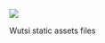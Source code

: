 [![](https://github.com/WutsiTeam/wutsi-assets/actions/workflows/sync_s3.yml/badge.svg)](https://github.com/WutsiTeam/wutsi-assets/actions/workflows/sync_s3.yml)

Wutsi static assets files
